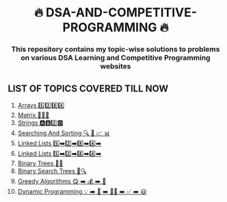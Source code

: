 <h1 align="center">🔥 DSA-AND-COMPETITIVE-PROGRAMMING 🔥</h1>
<h3 align="center">This repository contains my topic-wise solutions to problems on various DSA Learning and Competitive Programming websites</h3>

<h2>LIST OF TOPICS COVERED TILL NOW</h2>
<ol>
  <li>
    <a href="https://github.com/vijayjoshi16/DSA-AND-COMPETITIVE-PROGRAMMING/tree/master/00.Array">Arrays 5️⃣2️⃣8️⃣4️⃣</a>
  </li>
  <li>
    <a href="https://github.com/vijayjoshi16/DSA-AND-COMPETITIVE-PROGRAMMING/tree/master/01.Matrix">Matrix 🔢🔠🔡</a>
  </li>
  <li>
    <a href="https://github.com/vijayjoshi16/DSA-AND-COMPETITIVE-PROGRAMMING/tree/master/02.String">Strings 🅰️🅱️2️⃣🅾️</a>
  </li>
  <li>
    <a href="https://github.com/vijayjoshi16/DSA-AND-COMPETITIVE-PROGRAMMING/tree/master/03.SearchingAndSorting">Searching And Sorting 🔍 🔁 📈 📊</a>
  </li>
  <li>
    <a href="https://github.com/vijayjoshi16/DSA-AND-COMPETITIVE-PROGRAMMING/tree/master/04.LinkedList">Linked Lists 5️⃣➡️️2️⃣➡️8️⃣➡️4️⃣➡️</a>
  </li>
    <li>
    <a href="https://github.com/vijayjoshi16/DSA-AND-COMPETITIVE-PROGRAMMING/tree/master/04.LinkedList">Linked Lists 5️⃣➡️️2️⃣➡️8️⃣➡️4️⃣➡️</a>
  </li>
  <li>
    <a href="https://github.com/vijayjoshi16/DSA-AND-COMPETITIVE-PROGRAMMING/tree/master/06.BinaryTree">Binary Trees 🌲🌱</a>
  </li>
  <li>
    <a href="https://github.com/vijayjoshi16/DSA-AND-COMPETITIVE-PROGRAMMING/tree/master/07.BinarySearchTree">Binary Search Trees 🌲🔍</a>
  </li>
  <li>
    <a href="https://github.com/vijayjoshi16/DSA-AND-COMPETITIVE-PROGRAMMING/tree/master/08.Greedy">Greedy Algorithms 😋 ➡️ 💰 ➡️ 🤑</a>
  </li>
  <li>
    <a href="https://github.com/vijayjoshi16/DSA-AND-COMPETITIVE-PROGRAMMING/tree/master/09.DynamicProgramming">Dynamic Programming 💡 ➡️ 📝 ➡️ 👨‍💻 ➡️ ✅ ➡️ 😃</a>
  </li>


</ol>
